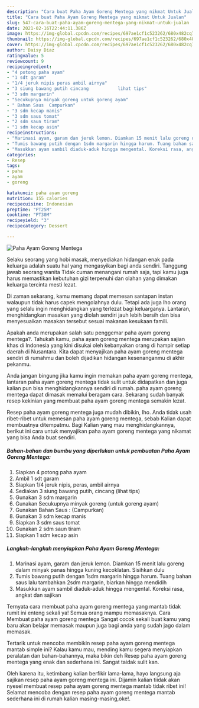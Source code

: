```yaml
---
description: "Cara buat Paha Ayam Goreng Mentega yang nikmat Untuk Jualan"
title: "Cara buat Paha Ayam Goreng Mentega yang nikmat Untuk Jualan"
slug: 547-cara-buat-paha-ayam-goreng-mentega-yang-nikmat-untuk-jualan
date: 2021-02-16T22:44:11.386Z
image: https://img-global.cpcdn.com/recipes/697ae1cf1c523262/680x482cq70/paha-ayam-goreng-mentega-foto-resep-utama.jpg
thumbnail: https://img-global.cpcdn.com/recipes/697ae1cf1c523262/680x482cq70/paha-ayam-goreng-mentega-foto-resep-utama.jpg
cover: https://img-global.cpcdn.com/recipes/697ae1cf1c523262/680x482cq70/paha-ayam-goreng-mentega-foto-resep-utama.jpg
author: Daisy Diaz
ratingvalue: 5
reviewcount: 9
recipeingredient:
- "4 potong paha ayam"
- "1 sdt garam"
- "1/4 jeruk nipis peras ambil airnya"
- "3 siung bawang putih cincang           lihat tips"
- "3 sdm margarin"
- "Secukupnya minyak goreng untuk goreng ayam"
- " Bahan Saus  Campurkan"
- "3 sdm kecap manis"
- "3 sdm saus tomat"
- "2 sdm saun tiram"
- "1 sdm kecap asin"
recipeinstructions:
- "Marinasi ayam, garam dan jeruk lemon. Diamkan 15 menit lalu goreng dalam minyak panas hingga kuning kecoklatan. Sisihkan dulu"
- "Tumis bawang putih dengan 1sdm margarin hingga harum. Tuang bahan saus lalu tambahkan 2sdm margarin, biarkan hingga mendidih"
- "Masukkan ayam sambil diaduk-aduk hingga mengental. Koreksi rasa, angkat dan sajikan"
categories:
- Resep
tags:
- paha
- ayam
- goreng

katakunci: paha ayam goreng 
nutrition: 155 calories
recipecuisine: Indonesian
preptime: "PT25M"
cooktime: "PT30M"
recipeyield: "3"
recipecategory: Dessert

---
```



![Paha Ayam Goreng Mentega](https://img-global.cpcdn.com/recipes/697ae1cf1c523262/680x482cq70/paha-ayam-goreng-mentega-foto-resep-utama.jpg)

Selaku seorang yang hobi masak, menyediakan hidangan enak pada keluarga adalah suatu hal yang mengasyikan bagi anda sendiri. Tanggung jawab seorang  wanita Tidak cuman menangani rumah saja, tapi kamu juga harus memastikan kebutuhan gizi terpenuhi dan olahan yang dimakan keluarga tercinta mesti lezat.

Di zaman  sekarang, kamu memang dapat memesan santapan instan walaupun tidak harus capek mengolahnya dulu. Tetapi ada juga lho orang yang selalu ingin menghidangkan yang terlezat bagi keluarganya. Lantaran, menghidangkan masakan yang diolah sendiri jauh lebih bersih dan bisa menyesuaikan masakan tersebut sesuai makanan kesukaan famili. 



Apakah anda merupakan salah satu penggemar paha ayam goreng mentega?. Tahukah kamu, paha ayam goreng mentega merupakan sajian khas di Indonesia yang kini disukai oleh kebanyakan orang di hampir setiap daerah di Nusantara. Kita dapat menyajikan paha ayam goreng mentega sendiri di rumahmu dan boleh dijadikan hidangan kesenanganmu di akhir pekanmu.

Anda jangan bingung jika kamu ingin memakan paha ayam goreng mentega, lantaran paha ayam goreng mentega tidak sulit untuk didapatkan dan juga kalian pun bisa menghidangkannya sendiri di rumah. paha ayam goreng mentega dapat dimasak memalui beragam cara. Sekarang sudah banyak resep kekinian yang membuat paha ayam goreng mentega semakin lezat.

Resep paha ayam goreng mentega juga mudah dibikin, lho. Anda tidak usah ribet-ribet untuk memesan paha ayam goreng mentega, sebab Kalian dapat membuatnya ditempatmu. Bagi Kalian yang mau menghidangkannya, berikut ini cara untuk menyajikan paha ayam goreng mentega yang nikamat yang bisa Anda buat sendiri.

<!--inarticleads1-->

##### Bahan-bahan dan bumbu yang diperlukan untuk pembuatan Paha Ayam Goreng Mentega:

1. Siapkan 4 potong paha ayam
1. Ambil 1 sdt garam
1. Siapkan 1/4 jeruk nipis, peras, ambil airnya
1. Sediakan 3 siung bawang putih, cincang           (lihat tips)
1. Gunakan 3 sdm margarin
1. Gunakan Secukupnya minyak goreng (untuk goreng ayam)
1. Gunakan  Bahan Saus : (Campurkan)
1. Gunakan 3 sdm kecap manis
1. Siapkan 3 sdm saus tomat
1. Gunakan 2 sdm saun tiram
1. Siapkan 1 sdm kecap asin




<!--inarticleads2-->

##### Langkah-langkah menyiapkan Paha Ayam Goreng Mentega:

1. Marinasi ayam, garam dan jeruk lemon. Diamkan 15 menit lalu goreng dalam minyak panas hingga kuning kecoklatan. Sisihkan dulu
1. Tumis bawang putih dengan 1sdm margarin hingga harum. Tuang bahan saus lalu tambahkan 2sdm margarin, biarkan hingga mendidih
1. Masukkan ayam sambil diaduk-aduk hingga mengental. Koreksi rasa, angkat dan sajikan




Ternyata cara membuat paha ayam goreng mentega yang mantab tidak rumit ini enteng sekali ya! Semua orang mampu memasaknya. Cara Membuat paha ayam goreng mentega Sangat cocok sekali buat kamu yang baru akan belajar memasak maupun juga bagi anda yang sudah jago dalam memasak.

Tertarik untuk mencoba membikin resep paha ayam goreng mentega mantab simple ini? Kalau kamu mau, mending kamu segera menyiapkan peralatan dan bahan-bahannya, maka bikin deh Resep paha ayam goreng mentega yang enak dan sederhana ini. Sangat taidak sulit kan. 

Oleh karena itu, ketimbang kalian berfikir lama-lama, hayo langsung aja sajikan resep paha ayam goreng mentega ini. Dijamin kalian tiidak akan nyesel membuat resep paha ayam goreng mentega mantab tidak ribet ini! Selamat mencoba dengan resep paha ayam goreng mentega mantab sederhana ini di rumah kalian masing-masing,oke!.

